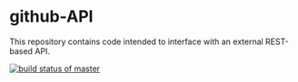 # github-API
This repository contains code intended to interface with an external REST-based API. 

[![build status of master](https://travis-ci.org/amanda-zambrana/github-API.svg?branch=hw05a_mocking)](https://travis-ci.org/amanda-zambrana/github-API)
